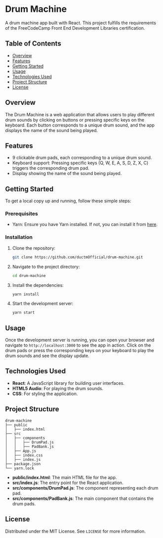 # Drum Machine

A drum machine app built with React. This project fulfills the requirements of the FreeCodeCamp Front End Development Libraries certification.

## Table of Contents

- [Overview](#overview)
- [Features](#features)
- [Getting Started](#getting-started)
- [Usage](#usage)
- [Technologies Used](#technologies-used)
- [Project Structure](#project-structure)
- [License](#license)

## Overview

The Drum Machine is a web application that allows users to play different drum sounds by clicking on buttons or pressing specific keys on the keyboard. Each button corresponds to a unique drum sound, and the app displays the name of the sound being played.

## Features

- 9 clickable drum pads, each corresponding to a unique drum sound.
- Keyboard support: Pressing specific keys (Q, W, E, A, S, D, Z, X, C) triggers the corresponding drum pad.
- Display showing the name of the sound being played.

## Getting Started

To get a local copy up and running, follow these simple steps:

### Prerequisites

- Yarn: Ensure you have Yarn installed. If not, you can install it from [here](https://yarnpkg.com/getting-started/install).

### Installation

1. Clone the repository:
   ```bash
   git clone https://github.com/ductmOfficial/drum-machine.git
   ```

2. Navigate to the project directory:
   ```bash
   cd drum-machine
   ```

3. Install the dependencies:
   ```bash
   yarn install
   ```

4. Start the development server:
   ```bash
   yarn start
   ```

## Usage

Once the development server is running, you can open your browser and navigate to `http://localhost:3000` to see the app in action. Click on the drum pads or press the corresponding keys on your keyboard to play the drum sounds and see the display update.

## Technologies Used

- **React**: A JavaScript library for building user interfaces.
- **HTML5 Audio**: For playing the drum sounds.
- **CSS**: For styling the application.

## Project Structure

```
drum-machine
├── public
│   ├── index.html
├── src
│   ├── components
│   │   ├── DrumPad.js
│   │   ├── PadBank.js
│   ├── App.js
│   ├── index.css
│   ├── index.js
├── package.json
└── yarn.lock
```

- **public/index.html**: The main HTML file for the app.
- **src/index.js**: The entry point for the React application.
- **src/components/DrumPad.js**: The component representing each drum pad.
- **src/components/PadBank.js**: The main component that contains the drum pads.

## License

Distributed under the MIT License. See `LICENSE` for more information.